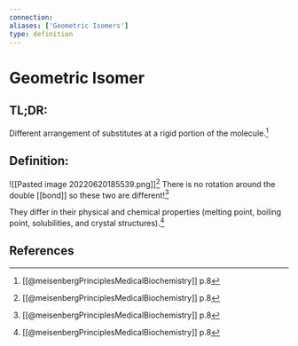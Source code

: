 ```yaml
---
connection:
aliases: ['Geometric Isomers']
type: definition
---
```


# Geometric Isomer

## TL;DR:
Different arrangement of substitutes at a rigid portion of the molecule.[^1]

## Definition:
![[Pasted image 20220620185539.png]][^1]
There is no rotation around the double [[bond]] so these two are different![^1]

They differ in their physical and chemical properties (melting point, boiling point, solubilities, and crystal structures).[^1]

## References

[^1]: [[@meisenbergPrinciplesMedicalBiochemistry]] p.8